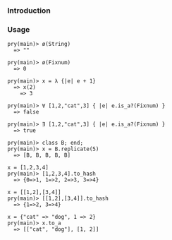### Introduction

### Usage

    pry(main)> ø(String)
      => ""
    
    pry(main)> ø(Fixnum)
      => 0

    pry(main)> x = λ {|e| e + 1}
      => x(2)
        => 3

    pry(main)> ∀ [1,2,"cat",3] { |e| e.is_a?(Fixnum) }
      => false

    pry(main)> ∃ [1,2,"cat",3] { |e| e.is_a?(Fixnum) }
      => true

    pry(main)> class B; end;
    pry(main)> x = B.replicate(5)
      => [B, B, B, B, B]

    x = [1,2,3,4]
    pry(main)> [1,2,3,4].to_hash
      => {0=>1, 1=>2, 2=>3, 3=>4}

    x = [[1,2],[3,4]]
    pry(main)> [[1,2],[3,4]].to_hash
      => {1=>2, 3=>4}

    x = {"cat" => "dog", 1 => 2}
    pry(main)> x.to_a
      => [["cat", "dog"], [1, 2]]
